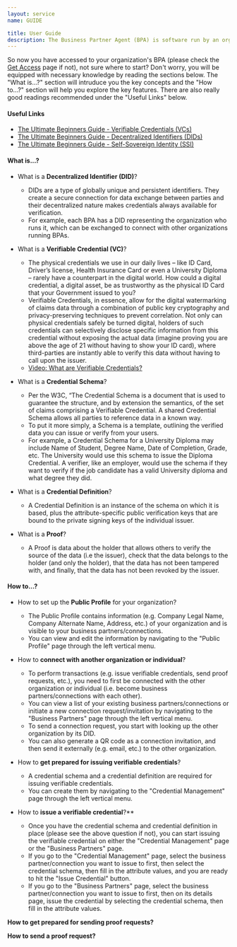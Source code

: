 ```yaml
---
layout: service
name: GUIDE

title: User Guide
description: The Business Partner Agent (BPA) is software run by an organization for issuing, holding, and/or verifying digital trust credentials. This guide provides users required knowledge for getting started.
---
```

So now you have accessed to your organization's BPA (please check the [Get Access](access.html) page if not), not sure where to start? Don't worry, you will be equipped with necessary knowledge by reading the sections below. The "What is...?" section will intruduce you the key concepts and the "How to...?" section will help you explore the key features. There are also really good readings recommended under the "Useful Links" below.

#### Useful Links
- [The Ultimate Beginners Guide - Verifiable Credentials (VCs)](https://tykn.tech/verifiable-credentials/)
- [The Ultimate Beginners Guide - Decentralized Identifiers (DIDs)](https://tykn.tech/decentralized-identifiers-dids/)
- [The Ultimate Beginners Guide - Self-Sovereign Identity (SSI)](https://tykn.tech/self-sovereign-identity/)

#### What is...?
- What is a **Decentralized Identifier (DID)**?
  -  DIDs are a type of globally unique and persistent identifiers. They create a secure connection for data exchange between parties and their decentralized nature makes credentials always available for verification.
  -  For example, each BPA has a DID representing the organization who runs it, which can be exchanged to connect with other organizations running BPAs.

- What is a **Verifiable Credential (VC)**?
  -  The physical credentials we use in our daily lives – like ID Card, Driver’s license, Health Insurance Card or even a University Diploma – rarely have a counterpart in the digital world. How could a digital credential, a digital asset, be as trustworthy as the physical ID Card that your Government issued to you?
  -  Verifiable Credentials, in essence, allow for the digital watermarking of claims data through a combination of public key cryptography and privacy-preserving techniques to prevent correlation. Not only can physical credentials safely be turned digital, holders of such credentials can selectively disclose specific information from this credential without exposing the actual data (imagine proving you are above the age of 21 without having to show your ID card), where third-parties are instantly able to verify this data without having to call upon the issuer.
  -  [Video: What are Verifiable Credentials?](https://youtu.be/hjfiK5cBDPM)

- What is a **Credential Schema**?
  - Per the W3C, “The Credential Schema is a document that is used to guarantee the structure, and by extension the semantics, of the set of claims comprising a Verifiable Credential. A shared Credential Schema allows all parties to reference data in a known way.
  - To put it more simply, a Schema is a template, outlining the verified data you can issue or verify from your users.
  - For example, a Credential Schema for a University Diploma may include Name of Student, Degree Name, Date of Completion, Grade, etc. The University would use this schema to issue the Diploma Credential. A verifier, like an employer, would use the schema if they want to verify if the job candidate has a valid University diploma and what degree they did.

- What is a **Credential Definition**?
  - A Credential Definition is an instance of the schema on which it is based, plus the attribute-specific public verification keys that are bound to the private signing keys of the individual issuer.
  
- What is a **Proof**?
  - A Proof is data about the holder that allows others to verify the source of the data (i.e the issuer), check that the data belongs to the holder (and only the holder), that the data has not been tampered with, and finally, that the data has not been revoked by the issuer.

#### How to...?

- How to set up the **Public Profile** for your organization?
  - The Public Profile contains information (e.g. Company Legal Name, Company Alternate Name, Address, etc.) of your organization and is visible to your business partners/connections.
  - You can view and edit the information by navigating to the "Public Profile" page through the left vertical menu.

- How to **connect with another organization or individual**?
  - To perform transactions (e.g. issue verifiable credentials, send proof requests, etc.), you need to first be connected with the other organization or individual (i.e. become business partners/connections with each other).
  - You can view a list of your existing business partners/connections or initiate a new connection request/invitation by navigating to the "Business Partners" page through the left vertical menu.
  - To send a connection request, you start with looking up the other organization by its DID.
  - You can also generate a QR code as a connection invitation, and then send it externally (e.g. email, etc.) to the other organization.

- How to **get prepared for issuing verifiable credentials**?
  - A credential schema and a credential definition are required for issuing verifiable credentials.
  - You can create them by navigating to the "Credential Management" page through the left vertical menu.

- How to **issue a verifiable credential**?**
  - Once you have the credential schema and credential definition in place (please see the above question if not), you can start issuing the verifiable credential on either the "Credential Management" page or the "Business Partners" page.
  - If you go to the "Credential Management" page, select the business partner/connection you want to issue to first, then select the credential schema, then fill in the attribute values, and you are ready to hit the "Issue Credential" button.
  - If you go to the "Business Partners" page, select the business partner/connection you want to issue to first, then on its details page, issue the credential by selecting the credential schema, then fill in the attribute values.

**How to get prepared for sending proof requests?**

**How to send a proof request?**
